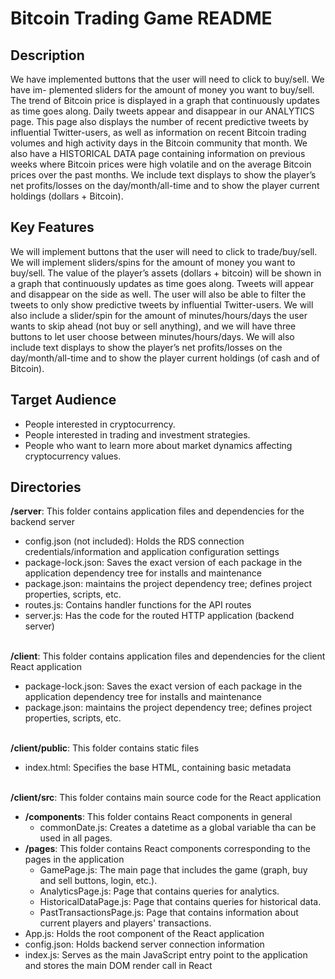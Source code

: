 # Bitcoin Trading Game README
## Description
We have implemented buttons that the user will need to click to buy/sell. We have im- plemented sliders for the amount of money you want to buy/sell. The trend of Bitcoin price is displayed in a graph that continuously updates as time goes along. Daily tweets appear and disappear in our ANALYTICS page. This page also displays the number of recent predictive tweets by influential Twitter-users, as well as information on recent Bitcoin trading volumes and high activity days in the Bitcoin community that month. We also have a HISTORICAL DATA page containing information on previous weeks where Bitcoin prices were high volatile and on the average Bitcoin prices over the past months. We include text displays to show the player’s net profits/losses on the day/month/all-time and to show the player current holdings (dollars + Bitcoin).

## Key Features
We will implement buttons that the user will need to click to trade/buy/sell. We will implement sliders/spins for the
amount of money you want to buy/sell. The value of the player’s assets (dollars + bitcoin) will be shown in a graph
that continuously updates as time goes along. Tweets will appear and disappear on the side as well. The user will also
be able to filter the tweets to only show predictive tweets by influential Twitter-users. We will also include a slider/spin 
for the amount of minutes/hours/days the user wants to skip ahead (not buy or sell anything), and we will have three buttons
to let user choose between minutes/hours/days. We will also include text displays to show the player’s net profits/losses on
the day/month/all-time and to show the player current holdings (of cash and of Bitcoin).

## Target Audience
- People interested in cryptocurrency.
- People interested in trading and investment strategies.
- People who want to learn more about market dynamics affecting cryptocurrency values.

## Directories
**/server**: This folder contains application files and dependencies for the backend server
- config.json (not included): Holds the RDS connection credentials/information and application configuration settings
- package-lock.json: Saves the exact version of each package in the application dependency tree for installs and maintenance
- package.json: maintains the project dependency tree; defines project properties, scripts, etc.
- routes.js: Contains handler functions for the API routes
- server.js: Has the code for the routed HTTP application (backend server)
<br><br>

**/client**: This folder contains application files and dependencies for the client React application
- package-lock.json: Saves the exact version of each package in the application dependency tree for installs and maintenance
- package.json: maintains the project dependency tree; defines project properties, scripts, etc.
<br><br>

**/client/public**: This folder contains static files
- index.html: Specifies the base HTML, containing basic metadata
<br><br>

**/client/src**: This folder contains main source code for the React application
- **/components**: This folder contains React components in general
	- commonDate.js: Creates a datetime as a global variable tha can be used in all pages.
- **/pages**: This folder contains React components corresponding to the pages in the application
	- GamePage.js: The main page that includes the game (graph, buy and sell buttons, login, etc.).
	- AnalyticsPage.js: Page that contains queries for analytics.
	- HistoricalDataPage.js: Page that contains queries for historical data.
	- PastTransactionsPage.js: Page that contains information about current players and players' transactions.
- App.js: Holds the root component of the React application
- config.json: Holds backend server connection information
- index.js: Serves as the main JavaScript entry point to the application and stores the main DOM render call in React

